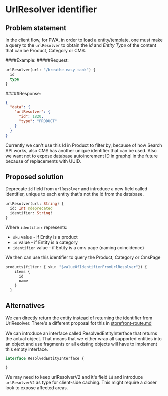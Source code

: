  # UrlResolver identifier 
 ## Problem statement   
 
In the client flow, for PWA, in order to load a entity/template, one must make a query to the `urlResolver` to obtain the *id* and *Entity Type* of the content that can be Product, Category or CMS.

####Example:
#####Request:
```graphql
urlResolver(url: "/breathe-easy-tank") {
  id
  type
}
```
#####Response:
```json
{
  "data": {
    "urlResolver": {
      "id": 1820,
      "type": "PRODUCT"
    }
  }
}
```

Currently we can't use this Id in Product to filter by, because of how Search API works, also CMS has another unique identifier that can be used.
Also we want not to expose database autoincrement ID in graphql in the future because of replacements with UUID.

 ## Proposed solution

Deprecate `id` field from `urlResolver` and introduce a new field called identifier, unique to each entity that's not the Id from the database.

```graphql
urlResolver(url: String) {
  id: Int @deprecated
  identifier: String!
}
```

Where `identifier` represents:
 
 - `sku` value - if Entity is a product
 - `id` value - if Entity is a category
 - `identifier` value - if Entity is a cms page (naming coincidence)
 
 We then can use this identifier to query the Product, Category or CmsPage
 ```graphql
 products(filter: { sku: "$valueOfIdentifierFromUrlResolver"}) {
     items {
       id
       name
     }
   }
 ```

 ## Alternatives
 
 We can directly return the entity instead of returning the identifier from UrlResolver.
 There's a different proposal fot this in [storefront-route.md](https://github.com/magento/architecture/blob/master/design-documents/graph-ql/coverage/storefront-route.md)
 
 We can introduce an interface called ResolvedEntityInterface that returns the actual object.
 That means that we either wrap all supported entities into an object and use fragments or all existing objects will have to implement this empty interface.
 
  ```graphql
 interface ResolvedEntityInterface {
 
 }
  ```
  
  We may need to keep urlResolverV2 and it's field `id` and introduce `urlResolverV2` as type for client-side caching. This might require a closer look to expose affected areas.
  